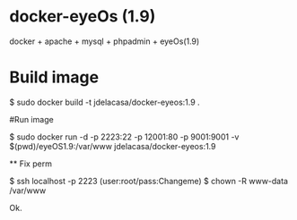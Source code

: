 docker-eyeOs (1.9)
===================

docker + apache + mysql + phpadmin + eyeOs(1.9)


# Build image
$ sudo docker build -t jdelacasa/docker-eyeos:1.9 .


#Run image 

$ sudo docker run -d -p 2223:22 -p 12001:80 -p 9001:9001 -v $(pwd)/eyeOS1.9:/var/www jdelacasa/docker-eyeos:1.9

** Fix perm


$ ssh localhost -p 2223 (user:root/pass:Changeme)
$ chown -R www-data /var/www


Ok.
